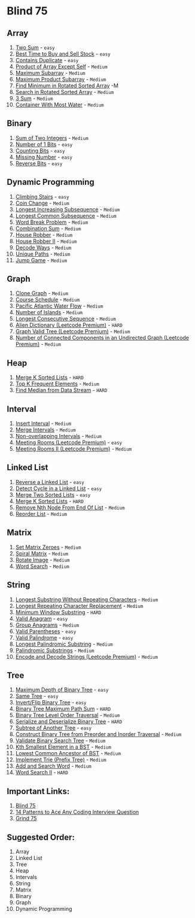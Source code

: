 # Blind 75

## Array

1. [Two Sum](https://leetcode.com/problems/two-sum/) - `easy`
1. [Best Time to Buy and Sell Stock](https://leetcode.com/problems/best-time-to-buy-and-sell-stock/) - `easy`
1. [Contains Duplicate](https://leetcode.com/problems/contains-duplicate/) - `easy`
1. [Product of Array Except Self](https://leetcode.com/problems/product-of-array-except-self/) - `Medium`
1. [Maximum Subarray](https://leetcode.com/problems/maximum-subarray/) - `Medium`
1. [Maximum Product Subarray](https://leetcode.com/problems/maximum-product-subarray/) - `Medium`
1. [Find Minimum in Rotated Sorted Array](https://leetcode.com/problems/find-minimum-in-rotated-sorted-array/) -M
1. [Search in Rotated Sorted Array](https://leetcode.com/problems/search-in-rotated-sorted-array/) - `Medium`
1. [3 Sum](https://leetcode.com/problems/3sum/) - `Medium`
1. [Container With Most Water](https://leetcode.com/problems/container-with-most-water/) - `Medium`

## Binary

1. [Sum of Two Integers](https://leetcode.com/problems/sum-of-two-integers/) - `Medium`
1. [Number of 1 Bits](https://leetcode.com/problems/number-of-1-bits/) - `easy`
1. [Counting Bits](https://leetcode.com/problems/counting-bits/) - `easy`
1. [Missing Number](https://leetcode.com/problems/missing-number/) - `easy`
1. [Reverse Bits](https://leetcode.com/problems/reverse-bits/) - `easy`

## Dynamic Programming

1. [Climbing Stairs](https://leetcode.com/problems/climbing-stairs/) - `easy`
1. [Coin Change](https://leetcode.com/problems/coin-change/) - `Medium`
1. [Longest Increasing Subsequence](https://leetcode.com/problems/longest-increasing-subsequence/) - `Medium`
1. [Longest Common Subsequence](https://leetcode.com/problems/longest-common-subsequence/) - `Medium`
1. [Word Break Problem](https://leetcode.com/problems/word-break/) - `Medium`
1. [Combination Sum](https://leetcode.com/problems/combination-sum-iv/) - `Medium`
1. [House Robber](https://leetcode.com/problems/house-robber/) - `Medium`
1. [House Robber II](https://leetcode.com/problems/house-robber-ii/) - `Medium`
1. [Decode Ways](https://leetcode.com/problems/decode-ways/) - `Medium`
1. [Unique Paths](https://leetcode.com/problems/unique-paths/) - `Medium`
1. [Jump Game](https://leetcode.com/problems/jump-game/) - `Medium`

## Graph

1. [Clone Graph](https://leetcode.com/problems/clone-graph/) - `Medium`
1. [Course Schedule](https://leetcode.com/problems/course-schedule/) - `Medium`
1. [Pacific Atlantic Water Flow](https://leetcode.com/problems/pacific-atlantic-water-flow/) - `Medium`
1. [Number of Islands](https://leetcode.com/problems/number-of-islands/) - `Medium`
1. [Longest Consecutive Sequence](https://leetcode.com/problems/longest-consecutive-sequence/) - `Medium`
1. [Alien Dictionary (Leetcode Premium)](https://leetcode.com/problems/alien-dictionary/) - `HARD`
1. [Graph Valid Tree (Leetcode Premium)](https://leetcode.com/problems/graph-valid-tree/) - `Medium`
1. [Number of Connected Components in an Undirected Graph (Leetcode Premium)](https://leetcode.com/problems/number-of-connected-components-in-an-undirected-graph/) - `Medium`

## Heap

1. [Merge K Sorted Lists](https://leetcode.com/problems/merge-k-sorted-lists/) - `HARD`
1. [Top K Frequent Elements](https://leetcode.com/problems/top-k-frequent-elements/) - `Medium`
1. [Find Median from Data Stream](https://leetcode.com/problems/find-median-from-data-stream/) - `HARD`

## Interval

1. [Insert Interval](https://leetcode.com/problems/insert-interval/) - `Medium`
1. [Merge Intervals](https://leetcode.com/problems/merge-intervals/) - `Medium`
1. [Non-overlapping Intervals](https://leetcode.com/problems/non-overlapping-intervals/) - `Medium`
1. [Meeting Rooms (Leetcode Premium)](https://leetcode.com/problems/meeting-rooms/) - `easy`
1. [Meeting Rooms II (Leetcode Premium)](https://leetcode.com/problems/meeting-rooms-ii/) - `Medium`

## Linked List

1. [Reverse a Linked List](https://leetcode.com/problems/reverse-linked-list/) - `easy`
1. [Detect Cycle in a Linked List](https://leetcode.com/problems/linked-list-cycle/) - `easy`
1. [Merge Two Sorted Lists](https://leetcode.com/problems/merge-two-sorted-lists/) - `easy`
1. [Merge K Sorted Lists](https://leetcode.com/problems/merge-k-sorted-lists/) - `HARD`
1. [Remove Nth Node From End Of List](https://leetcode.com/problems/remove-nth-node-from-end-of-list/) - `Medium`
1. [Reorder List](https://leetcode.com/problems/reorder-list/) - `Medium`

## Matrix

1. [Set Matrix Zeroes](https://leetcode.com/problems/set-matrix-zeroes/) - `Medium`
1. [Spiral Matrix](https://leetcode.com/problems/spiral-matrix/) - `Medium`
1. [Rotate Image](https://leetcode.com/problems/rotate-image/) - `Medium`
1. [Word Search](https://leetcode.com/problems/word-search/) - `Medium`

## String

1. [Longest Substring Without Repeating Characters](https://leetcode.com/problems/longest-substring-without-repeating-characters/) - `Medium`
1. [Longest Repeating Character Replacement](https://leetcode.com/problems/longest-repeating-character-replacement/) - `Medium`
1. [Minimum Window Substring](https://leetcode.com/problems/minimum-window-substring/) - `HARD`
1. [Valid Anagram](https://leetcode.com/problems/valid-anagram/) - `easy`
1. [Group Anagrams](https://leetcode.com/problems/group-anagrams/) - `Medium`
1. [Valid Parentheses](https://leetcode.com/problems/valid-parentheses/) - `easy`
1. [Valid Palindrome](https://leetcode.com/problems/valid-palindrome/) - `easy`
1. [Longest Palindromic Substring](https://leetcode.com/problems/longest-palindromic-substring/) - `Medium`
1. [Palindromic Substrings](https://leetcode.com/problems/palindromic-substrings/) - `Medium`
1. [Encode and Decode Strings (Leetcode Premium)](https://leetcode.com/problems/encode-and-decode-strings/) - `Medium`

## Tree

1. [Maximum Depth of Binary Tree](https://leetcode.com/problems/maximum-depth-of-binary-tree/) - `easy`
1. [Same Tree](https://leetcode.com/problems/same-tree/) - `easy`
1. [Invert/Flip Binary Tree](https://leetcode.com/problems/invert-binary-tree/) - `easy`
1. [Binary Tree Maximum Path Sum](https://leetcode.com/problems/binary-tree-maximum-path-sum/) - `HARD`
1. [Binary Tree Level Order Traversal](https://leetcode.com/problems/binary-tree-level-order-traversal/) - `Medium`
1. [Serialize and Deserialize Binary Tree](https://leetcode.com/problems/serialize-and-deserialize-binary-tree/) - `HARD`
1. [Subtree of Another Tree](https://leetcode.com/problems/subtree-of-another-tree/) - `easy`
1. [Construct Binary Tree from Preorder and Inorder Traversal](https://leetcode.com/problems/construct-binary-tree-from-preorder-and-inorder-traversal/) - `Medium`
1. [Validate Binary Search Tree](https://leetcode.com/problems/validate-binary-search-tree/) - `Medium`
1. [Kth Smallest Element in a BST](https://leetcode.com/problems/kth-smallest-element-in-a-bst/) - `Medium`
1. [Lowest Common Ancestor of BST](https://leetcode.com/problems/lowest-common-ancestor-of-a-binary-search-tree/) - `Medium`
1. [Implement Trie (Prefix Tree)](https://leetcode.com/problems/implement-trie-prefix-tree/) - `Medium`
1. [Add and Search Word](https://leetcode.com/problems/add-and-search-word-data-structure-design/) - `Medium`
1. [Word Search II](https://leetcode.com/problems/word-search-ii/) - `HARD`

## Important Links:

1. [Blind 75](https://leetcode.com/discuss/general-discussion/460599/blind-75-leetcode-questions)
1. [14 Patterns to Ace Any Coding Interview Question](https://hackernoon.com/14-patterns-to-ace-any-coding-interview-question-c5bb3357f6ed)
1. [Grind 75](https://www.techinterviewhandbook.org/grind75)

## Suggested Order:

1. Array
1. Linked List
1. Tree
1. Heap
1. Intervals
1. String
1. Matrix
1. Binary
1. Graph
1. Dynamic Programming
